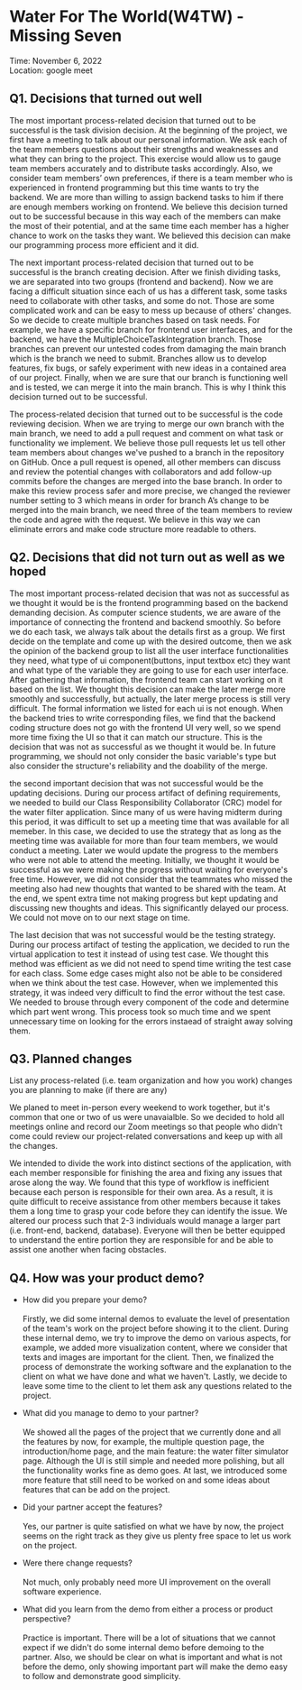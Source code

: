 # Water For The World(W4TW) - Missing Seven
Time: November 6, 2022\
Location: google meet

## Q1. Decisions that turned out well

The most important process-related decision that turned out to be successful is the task division decision. At the beginning of the project, we first have a meeting to talk about our personal information. We ask each of the team members questions about their strengths and weaknesses and what they can bring to the project. This exercise would allow us to gauge team members accurately and to distribute tasks accordingly. Also, we consider team members’ own preferences, if there is a team member who is experienced in frontend programming but this time wants to try the backend. We are more than willing to assign backend tasks to him if there are enough members working on frontend. We believe this decision turned out to be successful because in this way each of the members can make the most of their potential, and at the same time each member has a higher chance to work on the tasks they want. We believed this decision can make our programming process more efficient and it did.

The next important process-related decision that turned out to be successful is the branch creating decision. After we finish dividing tasks, we are separated into two groups (frontend and backend). Now we are facing a difficult situation since each of us has a different task, some tasks need to collaborate with other tasks, and some do not. Those are some complicated work and can be easy to mess up because of others' changes. So we decide to create multiple branches based on task needs. For example, we have a specific branch for frontend user interfaces, and for the backend, we have the MultipleChoiceTaskIntegration branch. Those branches can prevent our untested codes from damaging the main branch which is the branch we need to submit. Branches allow us to develop features, fix bugs, or safely experiment with new ideas in a contained area of our project. Finally, when we are sure that our branch is functioning well and is tested, we can merge it into the main branch. This is why I think this decision turned out to be successful.

The process-related decision that turned out to be successful is the code reviewing decision. When we are trying to merge our own branch with the main branch, we need to add a pull request and comment on what task or functionality we implement. We believe those pull requests let us tell other team members about changes we've pushed to a branch in the repository on GitHub. Once a pull request is opened, all other members can discuss and review the potential changes with collaborators and add follow-up commits before the changes are merged into the base branch. In order to make this review process safer and more precise, we changed the reviewer number setting to 3 which means in order for branch A’s change to be merged into the main branch, we need three of the team members to review the code and agree with the request. We believe in this way we can eliminate errors and make code structure more readable to others.





## Q2. Decisions that did not turn out as well as we hoped

The most important process-related decision that was not as successful as we thought it would be is the frontend programming based on the backend demanding decision. As computer science students, we are aware of the importance of connecting the frontend and backend smoothly. So before we do each task, we always talk about the details first as a group. We first decide on the template and come up with the desired outcome, then we ask the opinion of the backend group to list all the user interface functionalities they need, what type of ui component(buttons, input textbox etc) they want and what type of the variable they are going to use for each user interface. After gathering  that information, the frontend team can start working on it based on the list.  We thought this decision can make the later merge more smoothly and successfully, but actually, the later merge process is still very difficult. The formal information we listed for each ui is not enough. When the backend tries to write corresponding files, we find that the backend coding structure does not go with the frontend UI very well, so we spend more time fixing the UI so that it can match our structure. This is the decision that was not as successful as we thought it would be. In future programming, we should not only consider the basic variable's type but also consider the structure's reliability and the doability of the merge.

the second important decision that was not successful would be the updating decisions. During our process artifact of defining requirements, we needed to build our Class Responsibility Collaborator (CRC) model for the water filter application. Since many of us were having midterm during this period, it was difficult to set up a meeting time that was available for all memeber. In this case, we decided to use the strategy that as long as the meeting time was available for more than four team members, we would conduct a meeting. Later we would update the progress to the members who were not able to attend the meeting. Initially, we thought it would be successful as we were making the progress without waiting for everyone's free time. However, we did not consider that the teammates who missed the meeting also had new thoughts that wanted to be shared with the team. At the end, we spent extra time not making progress but kept updating and discussing new thoughts and ideas. This significantly delayed our process. We could not move on to our next stage on time.

The last decision that was not successful would be the testing strategy. During our process artifact of testing the application, we decided to run the virtual application to test it instead of using test case. We thought this method was efficient as we did not need to spend time writing the test case for each class. Some edge cases might also not be able to be considered when we think about the test case. However, when we implemented this strategy, it was indeed very difficult to find the error without the test case. We needed to brouse through every component of the code and determine which part went wrong. This process took so much time and we spent unnecessary time on looking for the errors instaead of straight away solving them.


## Q3. Planned changes

List any process-related (i.e. team organization and how you work) changes you are planning to make (if there are any)

We planed to meet in-person every weekend to work together, but it's common that one or two of us were unavaialble. So we decided to hold all meetings online and record our Zoom meetings so that people who didn't come could review our project-related conversations and keep up with all the changes.

We intended to divide the work into distinct sections of the application, with each member responsible for finishing the area and fixing any issues that arose along the way. We found that this type of workflow is inefficient because each person is responsible for their own area. As a result, it is quite difficult to receive assistance from other members because it takes them a long time to grasp your code before they can identify the issue. We altered our process such that 2-3 individuals would manage a larger part (i.e. front-end, backend, database). Everyone will then be better equipped to understand the entire portion they are responsible for and be able to assist one another when facing obstacles.


## Q4. How was your product demo?
* How did you prepare your demo? \
\
Firstly, we did some internal demos to evaluate the level of presentation of the team's work on the project before showing it to the client. During these internal demo, we try to improve the demo on various aspects, for example, we added more visualization content, where we consider that texts and images are important for the client. Then, we finalized the process of demonstrate the working software and the explanation to the client on what we have done and what we haven't. Lastly, we decide to leave some time to the client to let them ask any questions related to the project.

* What did you manage to demo to your partner?\
\
We showed all the pages of the project that we currently done and all the features by now, for example, the multiple question page, the introduction/home page, and the main feature: the water filter simulator page. Although the UI is still simple and needed more polishing, but all the functionality works fine as demo goes. At last, we introduced some more feature that still need to be worked on and some ideas about features that can be add on the project.

* Did your partner accept the features?\
\
Yes, our partner is quite satisfied on what we have by now, the project seems on the right track as they give us plenty free space to let us work on the project.

* Were there change requests?\
\
Not much, only probably need more UI improvement on the overall software experience.

* What did you learn from the demo from either a process or product perspective?\
\
Practice is important. There will be a lot of situations that we cannot expect if we didn't do some internal demo before demoing to the partner. Also, we should be clear on what is important and what is not before the demo, only showing important part will make the demo easy to follow and demonstrate good simplicity.

